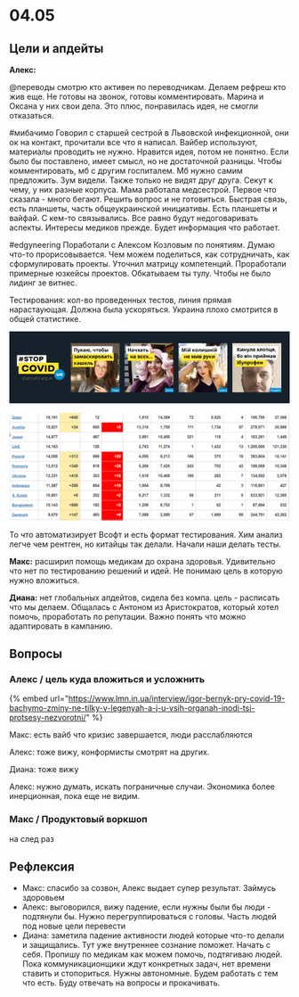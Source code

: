 # 04.05

## Цели и апдейты

**Алекс:**

@переводы смотрю кто активен по переводчикам. Делаем рефреш кто жив еще. Не готовы на звонок, готовы комментировать. Марина и Оксана у них свои дела. Это плюс, понравилась идея, не смогли отказаться. 

\#мибачимо Говорил с старшей сестрой в Львовской инфекционной, они ок на контакт, прочитали все что я написал. Вайбер используют, материалы проводить не нужно. Нравится идея, потом не понятно. Если было бы поставлено, имеет смысл, но не достаточной разницы. Чтобы комментировать, мб с другим госпиталем. Мб нужно самим предложить. Зум видели. Также только не видят друг друга. Секут к чему, у них разные корпуса. Мама работала медсестрой. Первое что сказала - много бегают. Решить вопрос и не готовиться. Быстрая связь, есть планшеты, часть общеукраинской инициативы. Есть планшеты и вайфай. С кем-то связывались. Все равно будут недоговаривать аспекты. Интересы медиков прежде. Будет информация что работает. 

\#edgyneering Поработали с Алексом Козловым по понятиям. Думаю что-то прорисовывается. Чем можем поделиться, как сотрудничать, как сформулировать проекты. Уточнил матрицу компетенций. Проработали примерные юзкейсы проектов. Обкатываем ты тулу. Чтобы не было лидинг зе витнес.  

Тестирования: кол-во проведенных тестов, линия прямая нарастаующая. Должна была ускоряться. Украина плохо смотрится в общей статистике.

![](../../.gitbook/assets/image%20%2829%29.png)

![](../../.gitbook/assets/image%20%2859%29.png)

То что автоматизирует Всофт и есть формат тестирования. Хим анализ легче чем рентген, но китайцы так делали. Начали наши делать тесты. 

**Макс:** расширил помощь медикам до охрана здоровья. Удивительно что нет по тестированию решений и идей. Не понимаю цель в которую нужно вложиться.

**Диана:** нет глобальных апдейтов, сидела без компа. цель - расписать что мы делаем. Общалась с Антоном из Аристократов, который хотел помочь, проработать по репутации. Важно понять что можно адаптировать в кампанию.

## Вопросы

### Алекс / цель куда вложиться и усложнить

{% embed url="https://www.lmn.in.ua/interview/igor-bernyk-pry-covid-19-bachymo-zminy-ne-tilky-v-legenyah-a-j-u-vsih-organah-inodi-tsi-protsesy-nezvorotni/" %}

Макс: есть вайб что кризис завершается, люди расслабляются

Алекс: тоже вижу, конформисты смотрят на других.

Диана: тоже вижу

Алекс: нужно думать, искать пограничные случаи. Экономика более инерционная, пока еще не видим.

### Макс / Продуктовый воркшоп

на след раз

## Рефлексия

* Макс: спасибо за созвон, Алекс выдает супер результат. Займусь здоровьем
* Алекс: выговорился, вижу падение, если нужны были бы люди - подтянули бы. Нужно перегруппироваться с головы. Часть людей под новые цели перевести
* Диана: заметила падение активности людей которые что-то делали и защищались. Тут уже внутреннее сознание поможет. Начать с себя. Пропишу по медикам как можем помочь, подтягиваю людей. Пока коммуникационщики ждут конкретных задач, нет времени ставить и стопориться. Нужны автономные. Будем работать с тем что есть. Буду отвечать на вопросы и прокачивать.


